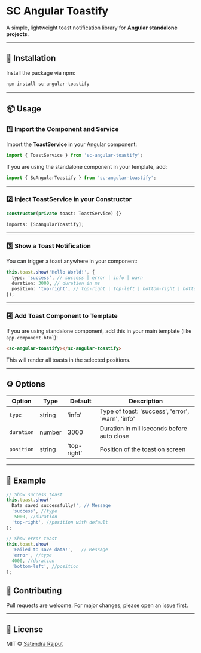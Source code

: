 # SC Angular Toastify

A simple, lightweight toast notification library for **Angular standalone projects**.

---

## 🚀 Installation

Install the package via npm:

```bash
npm install sc-angular-toastify
```

---

## 📦 Usage

### 1️⃣ Import the Component and Service

Import the **ToastService** in your Angular component:

```ts
import { ToastService } from 'sc-angular-toastify';
```

If you are using the standalone component in your template, add:

```ts
import { ScAngularToastify } from 'sc-angular-toastify';
```

---

### 2️⃣ Inject ToastService in your Constructor

```ts
constructor(private toast: ToastService) {}
```

```ts
imports: [ScAngularToastify];
```

---

### 3️⃣ Show a Toast Notification

You can trigger a toast anywhere in your component:

```ts
this.toast.show('Hello World!', {
  type: 'success', // success | error | info | warn
  duration: 3000, // duration in ms
  position: 'top-right', // top-right | top-left | bottom-right | bottom-left
});
```

---

### 4️⃣ Add Toast Component to Template

If you are using standalone component, add this in your main template (like `app.component.html`):

```html
<sc-angular-toastify></sc-angular-toastify>
```

This will render all toasts in the selected positions.

---

## ⚙️ Options

| Option     | Type   | Default     | Description                                       |
| ---------- | ------ | ----------- | ------------------------------------------------- |
| `type`     | string | 'info'      | Type of toast: 'success', 'error', 'warn', 'info' |
| `duration` | number | 3000        | Duration in milliseconds before auto close        |
| `position` | string | 'top-right' | Position of the toast on screen                   |

---

## 📜 Example

```ts
// Show success toast
this.toast.show('
  Data saved successfully!', // Message
  'success', //type
   5000, //duration
  'top-right', //position with default
);

// Show error toast
this.toast.show(
  'Failed to save data!',   // Message
  'error', //type
  4000, //duration
  'bottom-left', //position
);
```

## 🤝 Contributing

Pull requests are welcome. For major changes, please open an issue first.

---

## 📄 License

MIT © [Satendra Rajput](https://satendracoder.com)
